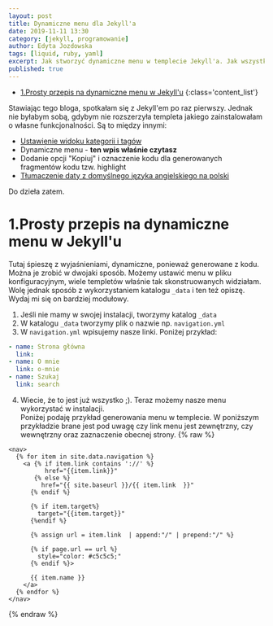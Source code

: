 ```yaml
---
layout: post
title: Dynamiczne menu dla Jekyll'a
date: 2019-11-11 13:30
category: [jekyll, programowanie]
author: Edyta Jozdowska
tags: [liquid, ruby, yaml]
excerpt: Jak stworzyć dynamiczne menu w templecie Jekyll'a. Jak wszystko w tym generatorze jest proste i przyjemne. Tym razem wykorzystamy Yaml.
published: true
---
```

<!-- TOC -->

- [1.Prosty przepis na dynamiczne menu w Jekyll'u](#1prosty-przepis-na-dynamiczne-menu-w-jekyllu)
{:class='content_list'}
<!-- /TOC -->
Stawiając tego bloga, spotkałam się z Jekyll'em po raz pierwszy. Jednak nie byłabym sobą, gdybym nie rozszerzyła templeta jakiego zainstalowałam o własne funkcjonalności. Są to między innymi:
* [Ustawienie widoku kategorii i tagów](../kategorie-i-tagi-w-jekyll/)
* Dynamiczne menu - **ten wpis właśnie czytasz**
* Dodanie opcji "Kopiuj" i oznaczenie kodu dla generowanych fragmentów kodu tzw. highlight
* [Tłumaczenie daty z domyślnego języka angielskiego na polski](../i18ln-w-Jekyll-dla-daty) 

Do dzieła zatem.

# 1.Prosty przepis na dynamiczne menu w Jekyll'u
Tutaj śpieszę z wyjaśnieniami, dynamiczne, ponieważ generowane z kodu. Można je zrobić w dwojaki sposób. Możemy ustawić menu w pliku konfiguracyjnym, wiele templetów właśnie tak skonstruowanych widziałam. Wolę jednak sposób z wykorzystaniem katalogu ```_data``` i ten też opiszę. Wydaj mi się on bardziej modułowy.

1. Jeśli nie mamy w swojej instalacji, tworzymy katalog ```_data```
2. W katalogu ```_data``` tworzymy plik o nazwie np. ```navigation.yml```
3. W ```navigation.yml``` wpisujemy nasze linki. Poniżej przykład:
```yml
- name: Strona główna
  link:
- name: O mnie
  link: o-mnie
- name: Szukaj
  link: search
  ```
4. Wiecie, że to jest już wszystko ;). Teraz możemy nasze menu wykorzystać w instalacji.  
Poniżej podaję przykład generowania menu w templecie. W poniższym przykładzie brane jest pod uwagę czy link menu jest zewnętrzny, czy wewnętrzny oraz zaznaczenie obecnej strony.
{% raw %}
``` liquid
<nav>
  {% for item in site.data.navigation %}
    <a {% if item.link contains '://' %}
          href="{{item.link}}" 
       {% else %}
         href="{{ site.baseurl }}/{{ item.link  }}" 
      {% endif %} 
      
      {% if item.target%} 
        target="{{item.target}}"
      {%endif %} 

      {% assign url = item.link  | append:"/" | prepend:"/" %}      
      
      {% if page.url == url %} 
        style="color: #c5c5c5;" 
      {% endif %}>
      
      {{ item.name }}
    </a>
  {% endfor %}
</nav>
```
{% endraw %}
